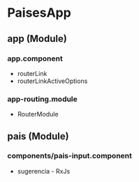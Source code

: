 # PaisesApp

## app (Module)
### app.component
* routerLink
* routerLinkActiveOptions

### app-routing.module
* RouterModule

## pais (Module)
### components/pais-input.component
* sugerencia - RxJs